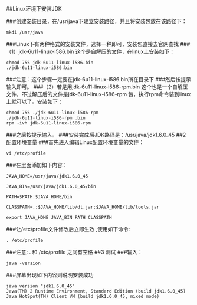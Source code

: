 ##Linux环境下安装JDK

###创建安装目录，在/usr/java下建立安装路径，并且将安装包放在该路径下： 

	mkdi /usr/java
###Linux下有两种格式的安装文件，选择一种即可，安装包直接去官网查找
###（1）jdk-6u11-linux-i586.bin 这个是自解压的文件，在linux上安装如下：

	chmod 755 jdk-6u11-linux-i586.bin 
	./jdk-6u11-linux-i586.bin
###注意：这个步骤一定要在jdk-6u11-linux-i586.bin所在目录下
###然后按提示输入即可。
###（2）若是用jdk-6u11-linux-i586-rpm.bin 这个也是一个自解压文件，不过解压后的文件是jdk-6u11-linux-i586-rpm 包，执行rpm命令装到linux上就可以了。安装如下：

	chmod 755 ./jdk-6u11-linux-i586-rpm  
	./jdk-6u11-linux-i586-rpm .bin 
	rpm -ivh jdk-6u11-linux-i586-rpm 
###之后按提示输入。
###安装完成后JDK路径是：/usr/java/jdk1.6.0_45
##2 配置环境变量
###首先进入编辑Linux配置环境变量的文件：

	vi /etc/profile 
###在里面添加如下内容：

	JAVA_HOME=/usr/java/jdk1.6.0_45

	JAVA_BIN=/usr/java/jdk1.6.0_45/bin
	
	PATH=$PATH:$JAVA_HOME/bin
	
	CLASSPATH=.:$JAVA_HOME/lib/dt.jar:$JAVA_HOME/lib/tools.jar
	
	export JAVA_HOME JAVA_BIN PATH CLASSPATH
###让/etc/profile文件修改后立即生效 ,使用如下命令:

	. /etc/profile
###注意: . 和 /etc/profile 之间有空格
##3 测试
###输入：

	java -version 
###屏幕出现如下内容则说明安装成功

	java version "jdk1.6.0_45"
	Java(TM) 2 Runtime Environment, Standard Edition (build jdk1.6.0_45)
	Java HotSpot(TM) Client VM (build jdk1.6.0_45, mixed mode)